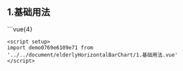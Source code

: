 ## 1.基础用法
<demo0769e6109e71 />
```vue{4}
<template>
    <elderly-horizontal-bar-chart ref="chartRef"></elderly-horizontal-bar-chart>
</template>

<script setup>
import { ref, onMounted } from 'vue';

const chartRef = ref();

onMounted(() => chartRef.value.renderChart());
</script>
<style lang="scss" scoped>
.chart {
    height: 664px;
    background-color: rgb(3, 43, 68);
}
</style>
```
<script setup>
import demo0769e6109e71 from '../../document/elderlyHorizontalBarChart/1.基础用法.vue'
</script>